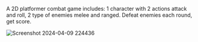 A 2D platformer combat game includes: 1 character with 2 actions attack and roll, 2 type of enemies melee and ranged.
Defeat enemies each round, get score.

![Screenshot 2024-04-09 224436](https://github.com/NahmG/2DCombatGame/assets/154809003/77d2eb87-3673-45cb-9dc6-a4da12ede185)
